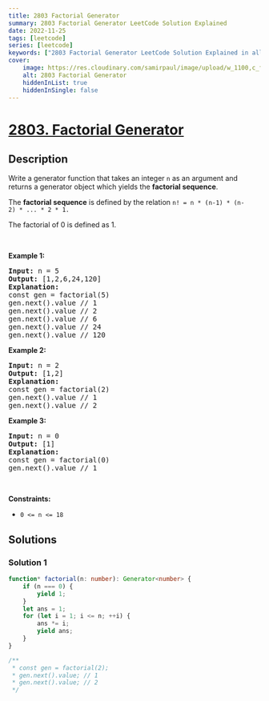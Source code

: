 ```yaml
---
title: 2803 Factorial Generator
summary: 2803 Factorial Generator LeetCode Solution Explained
date: 2022-11-25
tags: [leetcode]
series: [leetcode]
keywords: ["2803 Factorial Generator LeetCode Solution Explained in all languages", "2803 Factorial Generator", "LeetCode", "leetcode solution in Python3 C++ Java Go PHP Ruby Swift TypeScript Rust C# JavaScript C", "GeeksforGeeks", "InterviewBit", "Coding Ninjas", "HackerRank", "HackerEarth", "CodeChef", "TopCoder", "AlgoExpert", "freeCodeCamp", "Codeforces", "GitHub", "AtCoder", "Samir Paul"]
cover:
    image: https://res.cloudinary.com/samirpaul/image/upload/w_1100,c_fit,co_rgb:FFFFFF,l_text:Arial_75_bold:2803 Factorial Generator - Solution Explained/problem-solving.webp
    alt: 2803 Factorial Generator
    hiddenInList: true
    hiddenInSingle: false
---
```



# [2803. Factorial Generator](https://leetcode.com/problems/factorial-generator)


## Description

<p>Write a generator function that takes an integer <code>n</code> as an argument and returns a generator object which yields the <strong>factorial sequence</strong>.</p>

<p>The&nbsp;<strong>factorial sequence</strong>&nbsp;is defined by the relation <code>n!&nbsp;= n *&nbsp;<span style="font-size: 13px;">(</span>n-1)&nbsp;* (n-2)&nbsp;*&nbsp;...&nbsp;* 2 * 1​​​.</code></p>

<p>The factorial of 0 is defined as 1.</p>

<p>&nbsp;</p>
<p><strong class="example">Example 1:</strong></p>

<pre>
<strong>Input:</strong> n = 5
<strong>Output:</strong> [1,2,6,24,120]
<strong>Explanation:</strong> 
const gen = factorial(5)
gen.next().value // 1
gen.next().value // 2
gen.next().value // 6
gen.next().value // 24
gen.next().value // 120
</pre>

<p><strong class="example">Example 2:</strong></p>

<pre>
<strong>Input:</strong> n = 2
<strong>Output:</strong> [1,2]
<strong>Explanation:</strong> 
const gen = factorial(2) 
gen.next().value // 1 
gen.next().value // 2 
</pre>

<p><strong class="example">Example 3:</strong></p>

<pre>
<strong>Input:</strong> n = 0
<strong>Output:</strong> [1]
<strong>Explanation:</strong> 
const gen = factorial(0) 
gen.next().value // 1 
</pre>

<p>&nbsp;</p>
<p><strong>Constraints:</strong></p>

<ul>
	<li><code>0 &lt;= n &lt;= 18</code></li>
</ul>

## Solutions

### Solution 1

<!-- tabs:start -->

```ts
function* factorial(n: number): Generator<number> {
    if (n === 0) {
        yield 1;
    }
    let ans = 1;
    for (let i = 1; i <= n; ++i) {
        ans *= i;
        yield ans;
    }
}

/**
 * const gen = factorial(2);
 * gen.next().value; // 1
 * gen.next().value; // 2
 */
```

<!-- tabs:end -->

<!-- end -->
